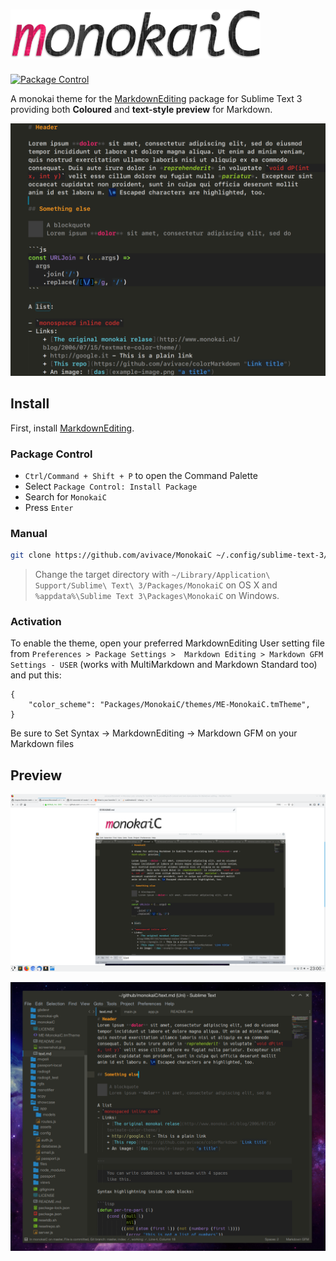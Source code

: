 # <img src=".meta/logo.png" alt="MonokaiC" width="400px"/>

[![Package Control](https://img.shields.io/packagecontrol/dt/MonokaiC.svg?style=flat-square)](https://packagecontrol.io/packages/MonokaiC)

A monokai theme for the [MarkdownEditing](https://github.com/SublimeText-Markdown/MarkdownEditing) package for Sublime Text 3 providing both **Coloured** and **text-style preview** for Markdown.

![](.meta/screen1.png)

## Install

First, install [MarkdownEditing](https://github.com/SublimeText-Markdown/MarkdownEditing).

### Package Control

- `Ctrl/Command + Shift + P` to open the Command Palette
- Select `Package Control: Install Package`
- Search for `MonokaiC`
- Press `Enter`

### Manual

```bash
git clone https://github.com/avivace/MonokaiC ~/.config/sublime-text-3/Packages/MonokaiC
```
> Change the target directory with `~/Library/Application\ Support/Sublime\ Text\ 3/Packages/MonokaiC` on OS X and `%appdata%\Sublime Text 3\Packages\MonokaiC` on Windows.

### Activation

To enable the theme, open your preferred MarkdownEditing User setting file from `Preferences > Package Settings >  Markdown Editing > Markdown GFM Settings - USER` (works with MultiMarkdown and Markdown Standard too) and put this:

```
{
    "color_scheme": "Packages/MonokaiC/themes/ME-MonokaiC.tmTheme",
}
```

Be sure to Set Syntax -> MarkdownEditing -> Markdown GFM on your Markdown files

## Preview
![](.meta/screen2.png)

![example image](.meta/screenshot.png)
